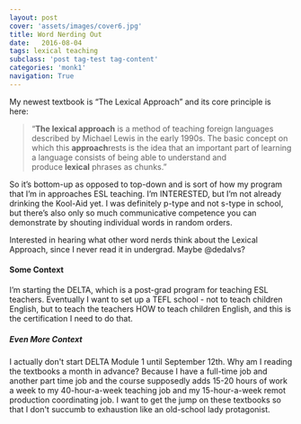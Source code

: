 ```yaml
---
layout: post
cover: 'assets/images/cover6.jpg'
title: Word Nerding Out
date:   2016-08-04
tags: lexical teaching
subclass: 'post tag-test tag-content'
categories: 'monk1'
navigation: True
---
```


My newest textbook is “The Lexical Approach” and its core principle is here: 

> “**The lexical approach** is a method of teaching foreign languages described by Michael Lewis in the early 1990s. The basic concept on which this **approach**rests is the idea that an important part of learning a language consists of being able to understand and produce **lexical** phrases as chunks.”

So it’s bottom-up as opposed to top-down and is sort of how my program that I’m in approaches ESL teaching. I’m INTERESTED, but I’m not already drinking the Kool-Aid yet. I was definitely p-type and not s-type in school, but there’s also only so much communicative competence you can demonstrate by shouting individual words in random orders. 

Interested in hearing what other word nerds think about the Lexical Approach, since I never read it in undergrad. Maybe @dedalvs?

#### Some Context

I’m starting the DELTA, which is a post-grad program for teaching ESL teachers. Eventually I want to set up a TEFL school - not to teach children English, but to teach the teachers HOW to teach children English, and this is the certification I need to do that.

##### Even More Context

I actually don't start DELTA Module 1 until September 12th. Why am I reading the textbooks a month in advance? Because I have a full-time job and another part time job and the course supposedly adds 15-20 hours of work a week to my 40-hour-a-week teaching job and my 15-hour-a-week remot production coordinating job. I want to get the jump on these textbooks so that I don't succumb to exhaustion like an old-school lady protagonist.